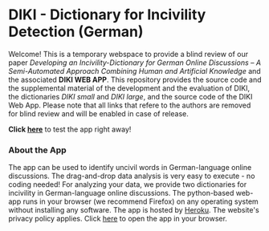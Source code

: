 # DIKI - Dictionary for Incivility Detection (German)

Welcome! This is a temporary webspace to provide a blind review of our paper *Developing an Incivility-Dictionary for German Online Discussions – 
A Semi-Automated Approach Combining Human and Artificial Knowledge* and the associated **DIKI WEB APP**. This repository provides the source code and the supplemental material of the development and the evaluation of DIKI, the dictionaries *DIKI small* and *DIKI large*, and the source code of the DIKI Web App. Please note that all links that refere to the authors are removed for blind review and will be enabled in case of release.

**Click [here](https://diki-web-app.herokuapp.com/)** to test the app right away!

### About the App

The app can be used to identify uncivil words in German-language online discussions. The drag-and-drop data analysis is very easy to execute - no coding needed! For analyzing your data, we provide two dictionaries for incivility in German-language online discussions. The python-based web-app runs in your browser (we recommend Firefox) on any operating system without installing any software. The app is hosted by [Heroku](https://www.heroku.com/). The website's privacy policy applies. Click [here](https://diki-web-app.herokuapp.com/) to open the app in your browser.

